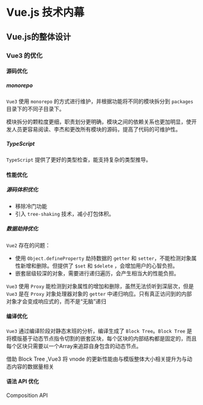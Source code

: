 # Vue.js 技术内幕

## Vue.js的整体设计

### Vue3 的优化

#### 源码优化

##### monorepo

`Vue3` 使用 `monorepo` 的方式进行维护，并根据功能将不同的模块拆分到 `packages` 目录下的不同子目录下。

模块拆分的颗粒度更细，职责划分更明确，模块之间的依赖关系也更加明显，使开发人员更容易阅读、李杰和更改所有模块的源码，提高了代码的可维护性。

##### TypeScript

`TypeScript` 提供了更好的类型检查，能支持复杂的类型推导。

#### 性能优化

##### 源码体积优化

- 移除冷门功能
- 引入 `tree-shaking` 技术，减小打包体积。

##### 数据劫持优化

`Vue2` 存在的问题：

- 使用 `Object.defineProperty` 劫持数据的 `getter` 和 `setter`，不能检测对象属性新增和删除。但提供了 `$set` 和 `$delete` ，会增加用户的心智负担。
- 嵌套层级较深的对象，需要进行递归遍历，会产生相当大的性能负担。

`Vue3` 使用 `Proxy` 能检测到对象属性的增加和删除，虽然无法侦听到深层次，但是 `Vue3` 是在 `Proxy` 对象处理器对象的 `getter` 中递归响应。只有真正访问到的内部对象才会变成响应式的，而不是“无脑”递归

#### 编译优化

`Vue3` 通过编译阶段对静态末班的分析，编译生成了 `Block Tree`。`Block Tree` 是将模版基于动态节点指令切割的嵌套区块，每个区块的内部结构都是固定的，而且每个区块只需要以一个Array来追踪自身包含的动态节点。

借助 Block Tree ,Vue3 将 vnode 的更新性能由与模版整体大小相关提升为与动态内容的数据量相关

#### 语法 API 优化

Composition API
